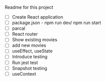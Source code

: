 Readme for this project
*[ ] Create React application
*[ ] package.json - npm run dev/ npm run start
*[ ] parcal
* [ ] React router
* [ ] Show existing movies
* [ ] add new movies
* [ ] useEffect, useState
* [ ] Introduce testing
* [ ] Run jest test
* [ ] Snapshot testing
* [ ] useContext